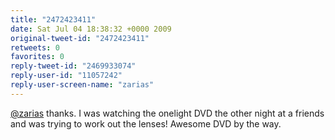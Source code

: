 ```yaml
---
title: "2472423411"
date: Sat Jul 04 18:38:32 +0000 2009
original-tweet-id: "2472423411"
retweets: 0
favorites: 0
reply-tweet-id: "2469933074"
reply-user-id: "11057242"
reply-user-screen-name: "zarias"
---
```

<a href="https://twitter.com/zarias">@zarias</a> thanks. I was watching the onelight DVD the other night at a friends and was trying to work out the lenses! Awesome DVD by the way.
